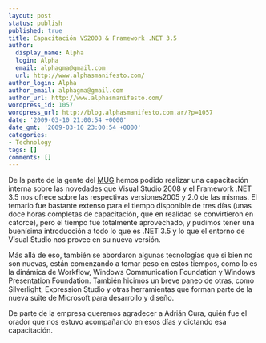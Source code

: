 ```yaml
---
layout: post
status: publish
published: true
title: Capacitación VS2008 & Framework .NET 3.5
author:
  display_name: Alpha
  login: Alpha
  email: alphagma@gmail.com
  url: http://www.alphasmanifesto.com/
author_login: Alpha
author_email: alphagma@gmail.com
author_url: http://www.alphasmanifesto.com/
wordpress_id: 1057
wordpress_url: http://blog.alphasmanifesto.com.ar/?p=1057
date: '2009-03-10 21:00:54 +0000'
date_gmt: '2009-03-10 23:00:54 +0000'
categories:
- Technology
tags: []
comments: []
---
```

<div>

De la parte de la gente del <a href="http://www.mug.org.ar/">MUG</a> hemos podido realizar una capacitación interna sobre las novedades que Visual Studio 2008 y el Framework .NET 3.5 nos ofrece sobre las respectivas versiones2005 y 2.0 de las mismas. El temario fue bastante extenso para el tiempo disponible de tres días (unas doce horas completas de capacitación, que en realidad se convirtieron en catorce), pero el tiempo fue totalmente aprovechado, y pudimos tener una buenísima introducción a todo lo que es .NET 3.5 y lo que el entorno de Visual Studio nos provee en su nueva versión.

Más allá de eso, también se abordaron algunas tecnologías que si bien no son nuevas, están comenzando a tomar peso en estos tiempos, como lo es la dinámica de Workflow, Windows Communication Foundation y Windows Presentation Foundation. También hicimos un breve paneo de otras, como Silverlight, Expression Studio y otras herramientas que forman parte de la nueva suite de Microsoft para desarrollo y diseño.

De parte de la empresa queremos agradecer a Adrián Cura, quién fue el orador que nos estuvo acompañando en esos días y dictando esa capacitación.

